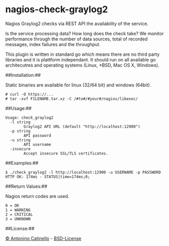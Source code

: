 nagios-check-graylog2
===

Nagios Graylog2 checks via REST API the availability of the service. 

Is the service processing data? How long does the check take? We monitor performance through the number of data sources, total of recorded messages, index failures and the throughput.

This plugin is written in standard go which means there are no third party libraries and it is plattform independant. It should run on all available go architecutres and operating systems (Linux, *BSD, Mac OS X, Windows).

##Installation:##

Static binaries are available for linux (32/64 bit) and windows (64bit).

    # curl -O https://...
    # tar -xvf FILENAME.tar.xz -C /#to#/#your#/nagios/libexec/

##Usage:##

    Usage: check_graylog2
      -l string
            Graylog2 API URL (default "http://localhost:12900")
      -p string
            API password
      -u string
            API username
      -insecure
            Accept insecure SSL/TLS certificates.

##Examples:##

    $ ./check_graylog2 -l http://localhost:12900 -u USERNAME -p PASSWORD
    HTTP OK: 174ms - STATUS|time=174ms;0;

##Return Values:##

Nagios return codes are used.

    0 = OK
    1 = WARNING
    2 = CRITICAL
    3 = UNKNOWN

##License:##

[&copy; Antonino Catinello][HOME] - [BSD-License][BSD]

[BSD]:https://github.com/catinello/nagios-check-graylog2/blob/master/LICENSE
[HOME]:http://antonino.catinello.eu
